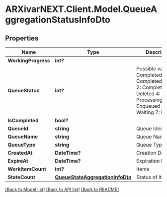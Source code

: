 # ARXivarNEXT.Client.Model.QueueAggregationStatusInfoDto
## Properties

Name | Type | Description | Notes
------------ | ------------- | ------------- | -------------
**WorkingProgress** | **int?** |  | [optional] 
**QueueStatus** | **int?** | Possible values:  0: CompletedOk  1: CompletedPartialOk  2: CompletedKo  3: Deleted  4: Processing  5: Enqueued  6: Waiting  7: Failed  | [optional] 
**IsCompleted** | **bool?** |  | [optional] 
**QueueId** | **string** | Queue Identifier | [optional] 
**QueueName** | **string** | Queue Name | [optional] 
**QueueType** | **string** | Queue Type | [optional] 
**CreatedAt** | **DateTime?** | Creation Date | [optional] 
**ExpireAt** | **DateTime?** | Expiration Date | [optional] 
**WorkItemCount** | **int?** | Items | [optional] 
**StateCount** | [**QueueStateAggregationInfoDto**](QueueStateAggregationInfoDto.md) | Status of items | [optional] 

[[Back to Model list]](../README.md#documentation-for-models) [[Back to API list]](../README.md#documentation-for-api-endpoints) [[Back to README]](../README.md)

